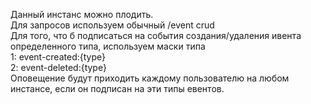 Данный инстанс можно плодить.\
Для запросов используем обычный /event crud\
Для того, что б подписаться на события создания/удаления ивента определенного типа, используем маски типа \
1:  event-created:{type}\
2:  event-deleted:{type}\
Оповещение будут приходить каждому пользователю на любом инстансе, если он подписан на эти типы евентов.
